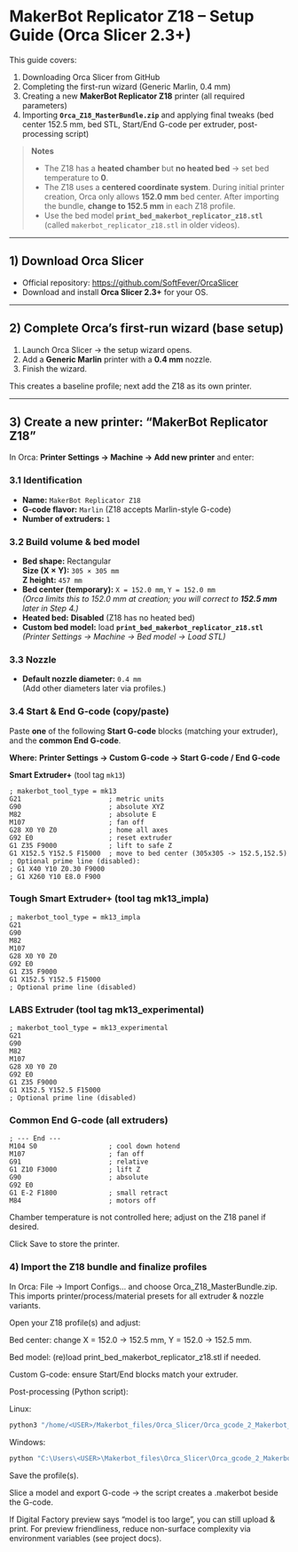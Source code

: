 
# MakerBot Replicator Z18 – Setup Guide (Orca Slicer 2.3+)

This guide covers:

1. Downloading Orca Slicer from GitHub  
2. Completing the first-run wizard (Generic Marlin, 0.4 mm)  
3. Creating a new **MakerBot Replicator Z18** printer (all required parameters)  
4. Importing **`Orca_Z18_MasterBundle.zip`** and applying final tweaks (bed center 152.5 mm, bed STL, Start/End G-code per extruder, post-processing script)

> **Notes**
>
> - The Z18 has a **heated chamber** but **no heated bed** → set bed temperature to **0**.  
> - The Z18 uses a **centered coordinate system**. During initial printer creation, Orca only allows **152.0 mm** bed center. After importing the bundle, **change to 152.5 mm** in each Z18 profile.  
> - Use the bed model **`print_bed_makerbot_replicator_z18.stl`** (called `makerbot_replicator_z18.stl` in older videos).

---

## 1) Download Orca Slicer

- Official repository: <https://github.com/SoftFever/OrcaSlicer>  
- Download and install **Orca Slicer 2.3+** for your OS.

---

## 2) Complete Orca’s first-run wizard (base setup)

1. Launch Orca Slicer → the setup wizard opens.  
2. Add a **Generic Marlin** printer with a **0.4 mm** nozzle.  
3. Finish the wizard.

This creates a baseline profile; next add the Z18 as its own printer.

---

## 3) Create a new printer: “MakerBot Replicator Z18”

In Orca: **Printer Settings → Machine → Add new printer** and enter:

### 3.1 Identification
- **Name:** `MakerBot Replicator Z18`  
- **G-code flavor:** `Marlin` (Z18 accepts Marlin-style G-code)  
- **Number of extruders:** `1`

### 3.2 Build volume & bed model
- **Bed shape:** Rectangular  
  **Size (X × Y):** `305 × 305 mm`  
  **Z height:** `457 mm`
- **Bed center (temporary):** `X = 152.0 mm`, `Y = 152.0 mm`  
  *(Orca limits this to 152.0 mm at creation; you will correct to **152.5 mm** later in Step 4.)*
- **Heated bed:** **Disabled** (Z18 has no heated bed)
- **Custom bed model:** load **`print_bed_makerbot_replicator_z18.stl`**  
  *(Printer Settings → Machine → Bed model → Load STL)*

### 3.3 Nozzle
- **Default nozzle diameter:** `0.4 mm`  
  (Add other diameters later via profiles.)

### 3.4 Start & End G-code (copy/paste)

Paste **one** of the following **Start G-code** blocks (matching your extruder), and the **common End G-code**.

**Where:** **Printer Settings → Custom G-code → Start G-code / End G-code**

**Smart Extruder+** (tool tag `mk13`)
```gcode
; makerbot_tool_type = mk13
G21                      ; metric units
G90                      ; absolute XYZ
M82                      ; absolute E
M107                     ; fan off
G28 X0 Y0 Z0             ; home all axes
G92 E0                   ; reset extruder
G1 Z35 F9000             ; lift to safe Z
G1 X152.5 Y152.5 F15000  ; move to bed center (305x305 -> 152.5,152.5)
; Optional prime line (disabled):
; G1 X40 Y10 Z0.30 F9000
; G1 X260 Y10 E8.0 F900

```

### Tough Smart Extruder+ (tool tag mk13_impla)
```gcode
; makerbot_tool_type = mk13_impla
G21
G90
M82
M107
G28 X0 Y0 Z0
G92 E0
G1 Z35 F9000
G1 X152.5 Y152.5 F15000
; Optional prime line (disabled)

```

### LABS Extruder (tool tag mk13_experimental)
```gcode
; makerbot_tool_type = mk13_experimental
G21
G90
M82
M107
G28 X0 Y0 Z0
G92 E0
G1 Z35 F9000
G1 X152.5 Y152.5 F15000
; Optional prime line (disabled)

```
### Common End G-code (all extruders)
```gcode
; --- End ---
M104 S0                  ; cool down hotend
M107                     ; fan off
G91                      ; relative
G1 Z10 F3000             ; lift Z
G90                      ; absolute
G92 E0
G1 E-2 F1800             ; small retract
M84                      ; motors off

```

Chamber temperature is not controlled here; adjust on the Z18 panel if desired.

Click Save to store the printer.

### 4) Import the Z18 bundle and finalize profiles

In Orca: File → Import Configs… and choose Orca_Z18_MasterBundle.zip.
This imports printer/process/material presets for all extruder & nozzle variants.

Open your Z18 profile(s) and adjust:

Bed center: change X = 152.0 → 152.5 mm, Y = 152.0 → 152.5 mm.

Bed model: (re)load print_bed_makerbot_replicator_z18.stl if needed.

Custom G-code: ensure Start/End blocks match your extruder.

Post-processing (Python script):

Linux:
```bash
python3 "/home/<USER>/Makerbot_files/Orca_Slicer/Orca_gcode_2_Makerbot_Z18.py" "[output_filepath]"

```
Windows:
```bash
python "C:\Users\<USER>\Makerbot_files\Orca_Slicer\Orca_gcode_2_Makerbot_Z18.py" "[output_filepath]"

```
Save the profile(s).

Slice a model and export G-code → the script creates a .makerbot beside the G-code.

If Digital Factory preview says “model is too large”, you can still upload & print.
For preview friendliness, reduce non-surface complexity via environment variables (see project docs).
